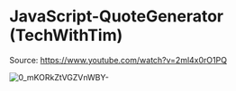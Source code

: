 # JavaScript-QuoteGenerator (TechWithTim)

Source: https://www.youtube.com/watch?v=2ml4x0rO1PQ

![0_mKORkZtVGZVnWBY-](https://github.com/user-attachments/assets/985fc616-2637-431f-996b-9edd039442e7)
